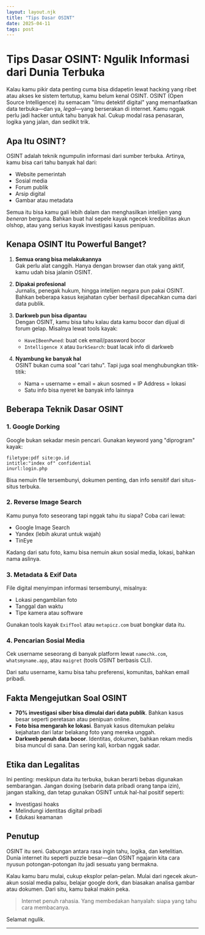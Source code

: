 ```yaml
---
layout: layout.njk
title: "Tips Dasar OSINT"
date: 2025-04-11
tags: post
---
```


# Tips Dasar OSINT: Ngulik Informasi dari Dunia Terbuka

Kalau kamu pikir data penting cuma bisa didapetin lewat hacking yang ribet atau akses ke sistem tertutup, kamu belum kenal OSINT. OSINT (Open Source Intelligence) itu semacam "ilmu detektif digital" yang memanfaatkan data terbuka—dan ya, *legal*—yang berserakan di internet. Kamu nggak perlu jadi hacker untuk tahu banyak hal. Cukup modal rasa penasaran, logika yang jalan, dan sedikit trik.

## Apa Itu OSINT?

OSINT adalah teknik ngumpulin informasi dari sumber terbuka. Artinya, kamu bisa cari tahu banyak hal dari:
- Website pemerintah
- Sosial media
- Forum publik
- Arsip digital
- Gambar atau metadata

Semua itu bisa kamu gali lebih dalam dan menghasilkan intelijen yang *beneran* berguna. Bahkan buat hal sepele kayak ngecek kredibilitas akun olshop, atau yang serius kayak investigasi kasus penipuan.

## Kenapa OSINT Itu Powerful Banget?

1. **Semua orang bisa melakukannya**  
   Gak perlu alat canggih. Hanya dengan browser dan otak yang aktif, kamu udah bisa jalanin OSINT.

2. **Dipakai profesional**  
   Jurnalis, penegak hukum, hingga intelijen negara pun pakai OSINT. Bahkan beberapa kasus kejahatan cyber berhasil dipecahkan cuma dari data publik.

3. **Darkweb pun bisa dipantau**  
   Dengan OSINT, kamu bisa tahu kalau data kamu bocor dan dijual di forum gelap. Misalnya lewat tools kayak:
   - `HaveIBeenPwned`: buat cek email/password bocor
   - `Intelligence X` atau `DarkSearch`: buat lacak info di darkweb

4. **Nyambung ke banyak hal**  
   OSINT bukan cuma soal "cari tahu". Tapi juga soal menghubungkan titik-titik:
   - Nama = username = email = akun sosmed = IP Address = lokasi
   - Satu info bisa nyeret ke banyak info lainnya

## Beberapa Teknik Dasar OSINT

### 1. Google Dorking
Google bukan sekadar mesin pencari. Gunakan keyword yang "diprogram" kayak:
```
filetype:pdf site:go.id
intitle:"index of" confidential
inurl:login.php
```
Bisa nemuin file tersembunyi, dokumen penting, dan info sensitif dari situs-situs terbuka.

### 2. Reverse Image Search
Kamu punya foto seseorang tapi nggak tahu itu siapa? Coba cari lewat:
- Google Image Search
- Yandex (lebih akurat untuk wajah)
- TinEye

Kadang dari satu foto, kamu bisa nemuin akun sosial media, lokasi, bahkan nama aslinya.

### 3. Metadata & Exif Data
File digital menyimpan informasi tersembunyi, misalnya:
- Lokasi pengambilan foto
- Tanggal dan waktu
- Tipe kamera atau software

Gunakan tools kayak `ExifTool` atau `metapicz.com` buat bongkar data itu.

### 4. Pencarian Sosial Media
Cek username seseorang di banyak platform lewat `namechk.com`, `whatsmyname.app`, atau `maigret` (tools OSINT berbasis CLI).

Dari satu username, kamu bisa tahu preferensi, komunitas, bahkan email pribadi.

## Fakta Mengejutkan Soal OSINT

- **70% investigasi siber bisa dimulai dari data publik**. Bahkan kasus besar seperti peretasan atau penipuan online.
- **Foto bisa mengarah ke lokasi**. Banyak kasus ditemukan pelaku kejahatan dari latar belakang foto yang mereka unggah.
- **Darkweb penuh data bocor**. Identitas, dokumen, bahkan rekam medis bisa muncul di sana. Dan sering kali, korban nggak sadar.

## Etika dan Legalitas
Ini penting: meskipun data itu terbuka, bukan berarti bebas digunakan sembarangan. Jangan doxing (sebarin data pribadi orang tanpa izin), jangan stalking, dan tetap gunakan OSINT untuk hal-hal positif seperti:
- Investigasi hoaks
- Melindungi identitas digital pribadi
- Edukasi keamanan

## Penutup
OSINT itu seni. Gabungan antara rasa ingin tahu, logika, dan ketelitian. Dunia internet itu seperti puzzle besar—dan OSINT ngajarin kita cara nyusun potongan-potongan itu jadi sesuatu yang bermakna.

Kalau kamu baru mulai, cukup eksplor pelan-pelan. Mulai dari ngecek akun-akun sosial media palsu, belajar google dork, dan biasakan analisa gambar atau dokumen. Dari situ, kamu bakal makin peka.

> Internet penuh rahasia. Yang membedakan hanyalah: siapa yang tahu cara membacanya.

Selamat ngulik.

---


